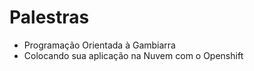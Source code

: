 Palestras
=========

* Programação Orientada à Gambiarra
* Colocando sua aplicação na Nuvem com o Openshift
